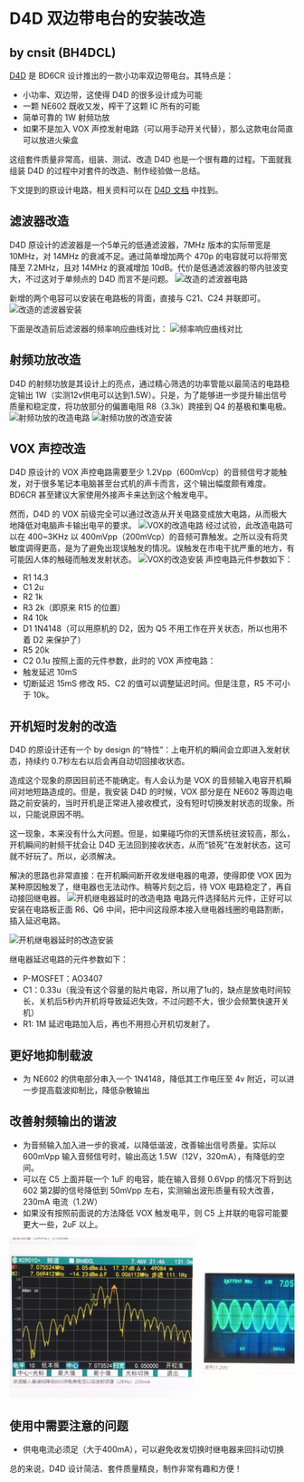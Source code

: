 # D4D 双边带电台的安装改造
by cnsit (BH4DCL)
---
[D4D](http://crkits.com/) 是 BD6CR 设计推出的一款小功率双边带电台。其特点是：
- 小功率、双边带，这使得 D4D 的很多设计成为可能
- 一颗 NE602 既收又发，榨干了这颗 IC 所有的可能
- 简单可靠的 1W 射频功放
- 如果不是加入 VOX 声控发射电路（可以用手动开关代替），那么这款电台简直可以放进火柴盒

这组套件质量非常高，组装、测试、改造 D4D 也是一个很有趣的过程。下面就我组装 D4D 的过程中对套件的改造、制作经验做一总结。

下文提到的原设计电路，相关资料可以在 [D4D 文档](https://groups.io/g/crkits/files/D4D%20Kit%20Documentations) 中找到。

## 滤波器改造
D4D 原设计的滤波器是一个5单元的低通滤波器，7MHz 版本的实际带宽是 10MHz，对 14MHz 的衰减不足。通过简单增加两个 470p 的电容就可以将带宽降至 7.2MHz，且对 14MHz 的衰减增加 10dB。代价是低通滤波器的带内驻波变大，不过这对于单频点的 D4D 而言不是问题。
![改造的滤波器电路](https://github.com/cnsit/radio/blob/D4D/articles/d4d/Image-20.png)

新增的两个电容可以安装在电路板的背面，直接与 C21、C24 并联即可。
![改造的滤波器安装](https://github.com/cnsit/radio/blob/D4D/articles/d4d/thumbnail_Image-19.png)

下面是改造前后滤波器的频率响应曲线对比：
![频率响应曲线对比](https://github.com/cnsit/radio/blob/D4D/articles/d4d/Image-22.png)

## 射频功放改造
D4D 的射频功放是其设计上的亮点，通过精心筛选的功率管能以最简洁的电路稳定输出 1W（实测12v供电可以达到1.5W）。只是，为了能够进一步提升输出信号质量和稳定度，将功放部分的偏置电阻 R8（3.3k）跨接到 Q4 的基极和集电极。
![射频功放的改造电路](https://github.com/cnsit/radio/blob/D4D/articles/d4d/Image-23.png)
![射频功放的改造安装](https://github.com/cnsit/radio/blob/D4D/articles/d4d/Image-16.png)

## VOX 声控改造
D4D 原设计的 VOX 声控电路需要至少 1.2Vpp（600mVcp）的音频信号才能触发，对于很多笔记本电脑甚至台式机的声卡而言，这个输出幅度颇有难度。BD6CR 甚至建议大家使用外接声卡来达到这个触发电平。

然而，D4D 的 VOX 前级完全可以通过改造从开关电路变成放大电路，从而极大地降低对电脑声卡输出电平的要求。
![VOX的改造电路](https://github.com/cnsit/radio/blob/D4D/articles/d4d/Image-21.png)
经过试验，此改造电路可以在 400~3KHz 以 400mVpp（200mVcp）的音频可靠触发。之所以没有将灵敏度调得更高，是为了避免出现误触发的情况。误触发在市电干扰严重的地方，有可能因人体的触碰而触发发射状态。
![VOX的改造安装](https://github.com/cnsit/radio/blob/D4D/articles/d4d/Image-18.png)
声控电路元件参数如下：
- R1 14.3
- C1 2u
- R2 1k
- R3 2k（即原来 R15 的位置）
- R4 10k
- D1 1N4148（可以用原机的 D2，因为 Q5 不用工作在开关状态，所以也用不着 D2 来保护了）
- R5 20k
- C2 0.1u
按照上面的元件参数，此时的 VOX 声控电路：
- 触发延迟 10mS
- 切断延迟 15mS
修改 R5、C2 的值可以调整延迟时间。但是注意，R5 不可小于 10k。

## 开机短时发射的改造
D4D 的原设计还有一个 by design 的“特性”：上电开机的瞬间会立即进入发射状态，持续约 0.7秒左右以后会再自动切回接收状态。

造成这个现象的原因目前还不能确定。有人会认为是 VOX 的音频输入电容开机瞬间对地短路造成的。但是，我安装 D4D 的时候，VOX 部分是在 NE602 等周边电路之前安装的，当时开机是正常进入接收模式，没有短时切换发射状态的现象。所以，只能说原因不明。

这一现象，本来没有什么大问题。但是，如果碰巧你的天馈系统驻波较高，那么，开机瞬间的射频干扰会让 D4D 无法回到接收状态，从而“锁死”在发射状态，这可就不好玩了。所以，必须解决。

解决的思路也非常直接：在开机瞬间断开收发继电器的电源，使得即使 VOX 因为某种原因触发了，继电器也无法动作。稍等片刻之后，待 VOX 电路稳定了，再自动接回继电器。
![开机继电器延时的改造电路](https://github.com/cnsit/radio/blob/D4D/articles/d4d/Image-24.png)
电路元件选择贴片元件，正好可以安装在电路板正面 R6、Q6 中间，把中间这段原本接入继电器线圈的电路割断，插入延迟电路。

![开机继电器延时的改造安装](https://github.com/cnsit/radio/blob/D4D/articles/d4d/Image-17.png)

继电器延迟电路的元件参数如下：
- P-MOSFET：AO3407
- C1：0.33u（我没有这个容量的贴片电容，所以用了1u的，缺点是放电时间较长，关机后5秒内开机将导致延迟失效，不过问题不大，很少会频繁快速开关机）
- R1: 1M
延迟电路加入后，再也不用担心开机切发射了。

## 更好地抑制载波
- 为 NE602 的供电部分串入一个 1N4148，降低其工作电压至 4v 附近，可以进一步提高载波抑制比，降低杂散输出

## 改善射频输出的谐波
- 为音频输入加入进一步的衰减，以降低谐波，改善输出信号质量。实际以 600mVpp 输入音频信号时，输出高达 1.5W（12V，320mA），有降低的空间。
- 可以在 C5 上面并联一个 1uF 的电容，能在输入音频 0.6Vpp 的情况下将到达 602 第2脚的信号降低到 50mVpp 左右，实测输出波形质量有较大改善，230mA 电流（1.2W）
- 如果没有按照前面说的方法降低 VOX 触发电平，则 C5 上并联的电容可能要更大一些，2uF 以上。

![改善后的频谱和波形（2KHz调制信号）](https://github.com/cnsit/radio/blob/D4D/articles/d4d/250C091C-1B99-4C11-B41D-5C735E269E19.jpeg)

## 使用中需要注意的问题
- 供电电流必须足（大于400mA），可以避免收发切换时继电器来回抖动切换

总的来说，D4D 设计简洁、套件质量精良，制作非常有趣和方便！

